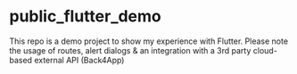 # public_flutter_demo
 This repo is a demo project to show my experience with Flutter. Please note the usage of routes, alert dialogs & an integration with a 3rd party cloud-based external API (Back4App)
